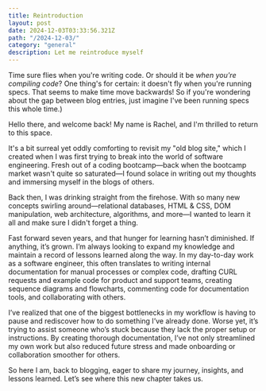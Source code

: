 ```yaml
---
title: Reintroduction
layout: post
date: 2024-12-03T03:33:56.321Z
path: "/2024-12-03/"
category: "general"
description: Let me reintroduce myself
---
```


Time sure flies when you're writing code. Or should it be *when you're compiling code*? One thing's for certain: it doesn't fly when you're running specs. That seems to make time move backwards! 
So if you're wondering about the gap between blog entries, just imagine I've been running specs this whole time.)

Hello there, and welcome back! My name is Rachel, and I'm thrilled to return to this space.

It's a bit surreal yet oddly comforting to revisit my "old blog site," which I created when I was first trying to break into the world of software engineering. Fresh out of a coding bootcamp—back when the bootcamp market wasn't quite so saturated—I found solace in writing out my thoughts and immersing myself in the blogs of others.

Back then, I was drinking straight from the firehose. With so many new concepts swirling around—relational databases, HTML & CSS, DOM manipulation, web architecture, algorithms, and more—I wanted to learn it all and make sure I didn't forget a thing.

Fast forward seven years, and that hunger for learning hasn’t diminished. If anything, it’s grown. I’m always looking to expand my knowledge and maintain a record of lessons learned along the way. In my day-to-day work as a software engineer, this often translates to writing internal documentation for manual processes or complex code, drafting CURL requests and example code for product and support teams, creating sequence diagrams and flowcharts, commenting code for documentation tools, and collaborating with others.

I’ve realized that one of the biggest bottlenecks in my workflow is having to pause and rediscover how to do something I’ve already done. Worse yet, it’s trying to assist someone who’s stuck because they lack the proper setup or instructions. By creating thorough documentation, I’ve not only streamlined my own work but also reduced future stress and made onboarding or collaboration smoother for others.

So here I am, back to blogging, eager to share my journey, insights, and lessons learned. Let’s see where this new chapter takes us.



